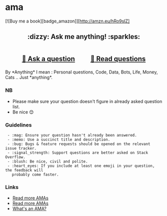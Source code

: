 # ama

[![Buy me a book][badge_amazon]][http://amzn.eu/hRo9sIZ]

<h2 align="center">
 :dizzy: Ask me anything! :sparkles:<br><br>

 <a href="../../issues/new">:speech_balloon: Ask a question</a> &nbsp;&nbsp;&nbsp;&nbsp;&nbsp;&nbsp;&nbsp;&nbsp; <a href="../../issues?q=is%3Aissue+is%3Aclosed+sort%3Aupdated-desc">:book: Read questions</a>
</h2>
By *Anything* I mean : Personal questions, Code, Data, Bots, Life, Money, Cats .. Just *anything*.

### NB

- Please make sure your question doesn't figure in already asked question list.
- Be nice :blush:



### Guidelines

     - :mag: Ensure your question hasn't already been answered.
     - :memo: Use a succinct title and description.
     - :bug: Bugs & feature requests should be opened on the relevant issue tracker.
     - :signal_strength: Support questions are better asked on Stack Overflow.
     - :blush: Be nice, civil and polite.
     - :heart_eyes: If you include at least one emoji in your question, the feedback will
       probably come faster.

### Links

 - [Read more AMAs](https://github.com/sindresorhus/amas)
 - [Read more AMAs](https://github.com/IonicaBizau/ama)
 - [What's an AMA?](https://en.wikipedia.org/wiki/Reddit#AMAs_("Ask_Me_Anything"))